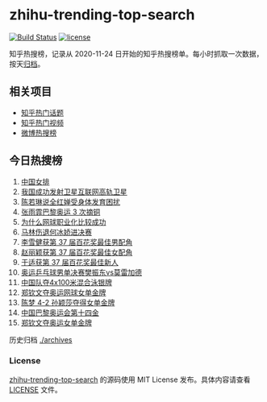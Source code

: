 # zhihu-trending-top-search

[![Build Status](https://github.com/justjavac/zhihu-trending-top-search/workflows/ci/badge.svg?branch=main)](https://github.com/justjavac/zhihu-trending-top-search/actions)
[![license](https://img.shields.io/github/license/justjavac/zhihu-trending-top-search)](https://github.com/justjavac/zhihu-trending-top-search/blob/main/LICENSE)

知乎热搜榜，记录从 2020-11-24 日开始的知乎热搜榜单。每小时抓取一次数据，按天[归档](./archives)。

## 相关项目

- [知乎热门话题](https://github.com/justjavac/zhihu-trending-hot-questions)
- [知乎热门视频](https://github.com/justjavac/zhihu-trending-hot-video)
- [微博热搜榜](https://github.com/justjavac/weibo-trending-hot-search)

## 今日热搜榜

<!-- BEGIN -->
<!-- 最后更新时间 Wed Aug 07 2024 07:11:42 GMT+0800 (China Standard Time) -->

1. [中国女排](https://www.zhihu.com/search?q=%E4%B8%AD%E5%9B%BD%E5%A5%B3%E6%8E%92)
1. [我国成功发射卫星互联网高轨卫星](https://www.zhihu.com/search?q=%E6%88%91%E5%9B%BD%E6%88%90%E5%8A%9F%E5%8F%91%E5%B0%84%E5%8D%AB%E6%98%9F%E4%BA%92%E8%81%94%E7%BD%91%E9%AB%98%E8%BD%A8%E5%8D%AB%E6%98%9F)
1. [陈若琳说全红婵受身体发育困扰](https://www.zhihu.com/search?q=%E9%99%88%E8%8B%A5%E7%90%B3%E8%AF%B4%E5%85%A8%E7%BA%A2%E5%A9%B5%E5%8F%97%E8%BA%AB%E4%BD%93%E5%8F%91%E8%82%B2%E5%9B%B0%E6%89%B0)
1. [张雨霏巴黎奥运 3 次摘铜](https://www.zhihu.com/search?q=%E5%BC%A0%E9%9B%A8%E9%9C%8F%E5%B7%B4%E9%BB%8E%E5%A5%A5%E8%BF%90%203%20%E6%AC%A1%E6%91%98%E9%93%9C)
1. [为什么网球职业化比较成功](https://www.zhihu.com/search?q=%E4%B8%BA%E4%BB%80%E4%B9%88%E7%BD%91%E7%90%83%E8%81%8C%E4%B8%9A%E5%8C%96%E6%AF%94%E8%BE%83%E6%88%90%E5%8A%9F)
1. [马林伤退何冰娇进决赛](https://www.zhihu.com/search?q=%E9%A9%AC%E6%9E%97%E4%BC%A4%E9%80%80%E4%BD%95%E5%86%B0%E5%A8%87%E8%BF%9B%E5%86%B3%E8%B5%9B)
1. [李雪健获第 37 届百花奖最佳男配角](https://www.zhihu.com/search?q=%E6%9D%8E%E9%9B%AA%E5%81%A5%E8%8E%B7%E7%AC%AC%2037%20%E5%B1%8A%E7%99%BE%E8%8A%B1%E5%A5%96%E6%9C%80%E4%BD%B3%E7%94%B7%E9%85%8D%E8%A7%92)
1. [赵丽颖获第 37 届百花奖最佳女配角](https://www.zhihu.com/search?q=%E8%B5%B5%E4%B8%BD%E9%A2%96%E8%8E%B7%E7%AC%AC%2037%20%E5%B1%8A%E7%99%BE%E8%8A%B1%E5%A5%96%E6%9C%80%E4%BD%B3%E5%A5%B3%E9%85%8D%E8%A7%92)
1. [于适获第 37 届百花奖最佳新人](https://www.zhihu.com/search?q=%E4%BA%8E%E9%80%82%E8%8E%B7%E7%AC%AC%2037%20%E5%B1%8A%E7%99%BE%E8%8A%B1%E5%A5%96%E6%9C%80%E4%BD%B3%E6%96%B0%E4%BA%BA)
1. [奥运乒乓球男单决赛樊振东vs莫雷加德](https://www.zhihu.com/search?q=%E5%A5%A5%E8%BF%90%E4%B9%92%E4%B9%93%E7%90%83%E7%94%B7%E5%8D%95%E5%86%B3%E8%B5%9B%E6%A8%8A%E6%8C%AF%E4%B8%9Cvs%E8%8E%AB%E9%9B%B7%E5%8A%A0%E5%BE%B7)
1. [中国队夺4x100米混合泳银牌](https://www.zhihu.com/search?q=%E4%B8%AD%E5%9B%BD%E9%98%9F%E5%A4%BA4x100%E7%B1%B3%E6%B7%B7%E5%90%88%E6%B3%B3%E9%93%B6%E7%89%8C)
1. [郑钦文夺奥运网球女单金牌](https://www.zhihu.com/search?q=%E9%83%91%E9%92%A6%E6%96%87%E5%A4%BA%E5%A5%A5%E8%BF%90%E7%BD%91%E7%90%83%E5%A5%B3%E5%8D%95%E9%87%91%E7%89%8C)
1. [陈梦 4-2 孙颖莎夺得女单金牌](https://www.zhihu.com/search?q=%E9%99%88%E6%A2%A6%204-2%20%E5%AD%99%E9%A2%96%E8%8E%8E%E5%A4%BA%E5%BE%97%E5%A5%B3%E5%8D%95%E9%87%91%E7%89%8C)
1. [中国巴黎奥运会第十四金](https://www.zhihu.com/search?q=%E4%B8%AD%E5%9B%BD%E5%B7%B4%E9%BB%8E%E5%A5%A5%E8%BF%90%E4%BC%9A%E7%AC%AC%E5%8D%81%E5%9B%9B%E9%87%91)
1. [郑钦文夺奥运女单金牌](https://www.zhihu.com/search?q=%E9%83%91%E9%92%A6%E6%96%87%E5%A4%BA%E5%A5%A5%E8%BF%90%E5%A5%B3%E5%8D%95%E9%87%91%E7%89%8C)

<!-- END -->

历史归档 [./archives](./archives)

### License

[zhihu-trending-top-search](https://github.com/justjavac/zhihu-trending-top-search) 的源码使用 MIT License
发布。具体内容请查看 [LICENSE](./LICENSE) 文件。
